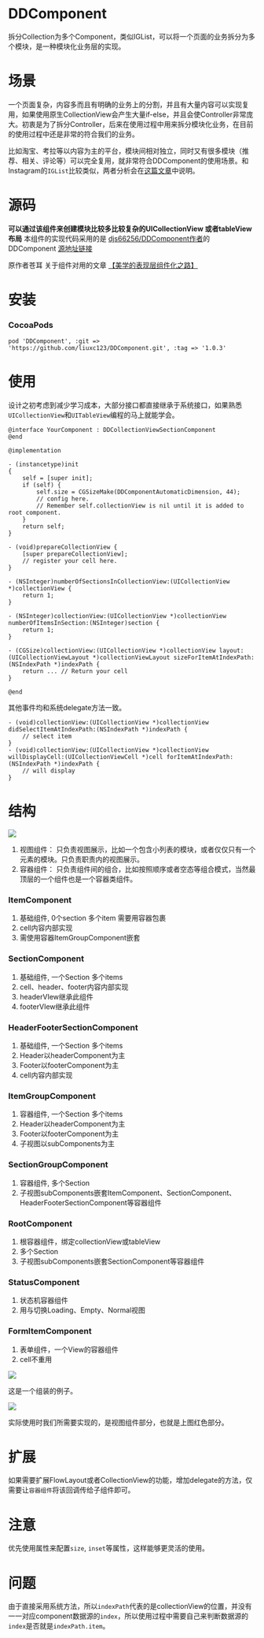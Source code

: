 # DDComponent
拆分Collection为多个Component，类似IGList，可以将一个页面的业务拆分为多个模块，是一种模块化业务层的实现。

# 场景

一个页面复杂，内容多而且有明确的业务上的分割，并且有大量内容可以实现复用，如果使用原生CollectionView会产生大量if-else，并且会使Controller非常庞大。初衷是为了拆分Controller，后来在使用过程中用来拆分模块化业务，在目前的使用过程中还是非常的符合我们的业务。

比如淘宝、考拉等以内容为主的平台，模块间相对独立，同时又有很多模块（推荐、相关、评论等）可以完全复用，就非常符合DDComponent的使用场景。和Instagram的`IGList`比较类似，两者分析会在[这篇文章](./CompareToIGList.md)中说明。

# 源码

**可以通过该组件来创建模块比较多比较复杂的UICollectionView 或者tableView布局**
本组件的实现代码采用的是 [djs66256/DDComponent作者](https://github.com/djs66256/DDComponent)的DDComponent [源地址链接](https://github.com/djs66256/DDComponent) 

原作者苍耳 关于组件对用的文章 [【美学的表现层组件化之路】](https://djs66256.github.io/2017/04/09/2017-04-09-美学的表现层组件化之路/)

# 安装

### CocoaPods

```
pod 'DDComponent', :git => 'https://github.com/liuxc123/DDComponent.git', :tag => '1.0.3'
```

# 使用

设计之初考虑到减少学习成本，大部分接口都直接继承于系统接口，如果熟悉`UICollectionView`和`UITableView`编程的马上就能学会。

```objc
@interface YourComponent : DDCollectionViewSectionComponent
@end

@implementation

- (instancetype)init
{
    self = [super init];
    if (self) {
        self.size = CGSizeMake(DDComponentAutomaticDimension, 44);
        // config here. 
        // Remember self.collectionView is nil until it is added to root component.
    }
    return self;
}

- (void)prepareCollectionView {
    [super prepareCollectionView];
    // register your cell here.
}

- (NSInteger)numberOfSectionsInCollectionView:(UICollectionView *)collectionView {
    return 1;
}

- (NSInteger)collectionView:(UICollectionView *)collectionView numberOfItemsInSection:(NSInteger)section {
    return 1;
}

- (CGSize)collectionView:(UICollectionView *)collectionView layout:(UICollectionViewLayout *)collectionViewLayout sizeForItemAtIndexPath:(NSIndexPath *)indexPath {
    return ... // Return your cell
}

@end
```

其他事件均和系统delegate方法一致。

```objc
- (void)collectionView:(UICollectionView *)collectionView didSelectItemAtIndexPath:(NSIndexPath *)indexPath {
    // select item
}
- (void)collectionView:(UICollectionView *)collectionView willDisplayCell:(UICollectionViewCell *)cell forItemAtIndexPath:(NSIndexPath *)indexPath {
    // will display
}
```

# 结构

![](./Images/structure.png)

1. 视图组件： 只负责视图展示，比如一个包含小列表的模块，或者仅仅只有一个元素的模块。只负责职责内的视图展示。
2. 容器组件： 只负责组件间的组合，比如按照顺序或者空态等组合模式，当然最顶层的一个组件也是一个容器类组件。

### ItemComponent

1. 基础组件, 0个section 多个item  需要用容器包裹
2. cell内容内部实现
3. 需使用容器ItemGroupComponent嵌套

### SectionComponent

1. 基础组件, 一个Section 多个items
2. cell、header、footer内容内部实现
3. headerVIew继承此组件
4. footerVIew继承此组件

### HeaderFooterSectionComponent

1. 基础组件, 一个Section 多个items
2. Header以headerComponent为主
3. Footer以footerComponent为主
4. cell内容内部实现

### ItemGroupComponent

1. 容器组件, 一个Section 多个items
2. Header以headerComponent为主
3. Footer以footerComponent为主
4. 子视图以subComponents为主

### SectionGroupComponent

1. 容器组件, 多个Section
2. 子视图subComponents嵌套ItemComponent、SectionComponent、HeaderFooterSectionComponent等容器组件

### RootComponent

1. 根容器组件，绑定collectionView或tableView
2. 多个Section
3. 子视图subComponents嵌套SectionComponent等容器组件

### StatusComponent

1. 状态机容器组件
2. 用与切换Loading、Empty、Normal视图

### FormItemComponent

1. 表单组件，一个View的容器组件  
2. cell不重用

![](./Images/example.png)

这是一个组装的例子。

![](./Images/structure2.png)

实际使用时我们所需要实现的，是视图组件部分，也就是上图红色部分。

# 扩展

如果需要扩展FlowLayout或者CollectionView的功能，增加delegate的方法，仅需要让`容器组件`将该回调传给子组件即可。

# 注意

优先使用属性来配置`size`, `inset`等属性，这样能够更灵活的使用。

# 问题

由于直接采用系统方法，所以`indexPath`代表的是collectionView的位置，并没有一一对应component数据源的`index`，所以使用过程中需要自己来判断数据源的`index`是否就是`indexPath.item`。


